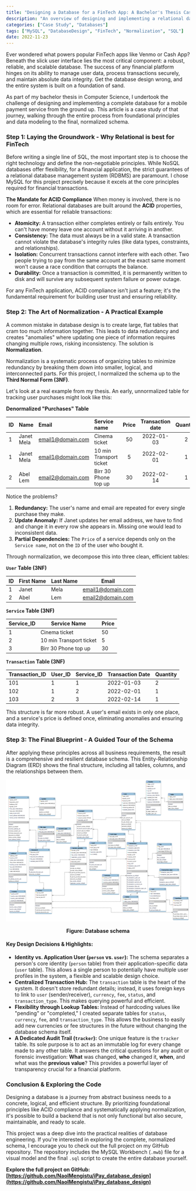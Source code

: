 ```yaml
---
title: "Designing a Database for a FinTech App: A Bachelor's Thesis Case Study"
description: "An overview of designing and implementing a relational database for a mobile payment app, from initial requirements to a fully normalized schema."
categories: ["Case Study", "Databases"]
tags: ["MySQL", "DatabaseDesign", "FinTech", "Normalization", "SQL"]
date: 2022-11-23
---
```


Ever wondered what powers popular FinTech apps like Venmo or Cash App? Beneath the slick user interface lies the most critical component: a robust, reliable, and scalable database. The success of any financial platform hinges on its ability to manage user data, process transactions securely, and maintain absolute data integrity. Get the database design wrong, and the entire system is built on a foundation of sand.

As part of my bachelor thesis in Computer Science, I undertook the challenge of designing and implementing a complete database for a mobile payment service from the ground up. This article is a case study of that journey, walking through the entire process from foundational principles and data modeling to the final, normalized schema.

### Step 1: Laying the Groundwork - Why Relational is best for FinTech

Before writing a single line of SQL, the most important step is to choose the right technology and define the non-negotiable principles. While NoSQL databases offer flexibility, for a financial application, the strict guarantees of a relational database management system (RDBMS) are paramount. I chose MySQL for this project precisely because it excels at the core principles required for financial transactions.

**The Mandate for ACID Compliance**
When money is involved, there is no room for error. Relational databases are built around the **ACID** properties, which are essential for reliable transactions:

*   **Atomicity:** A transaction either completes entirely or fails entirely. You can't have money leave one account without it arriving in another.
*   **Consistency:** The data must always be in a valid state. A transaction cannot violate the database's integrity rules (like data types, constraints, and relationships).
*   **Isolation:** Concurrent transactions cannot interfere with each other. Two people trying to pay from the same account at the exact same moment won't cause a race condition that corrupts the balance.
*   **Durability:** Once a transaction is committed, it is permanently written to disk and will survive any subsequent system failure or power outage.

For any FinTech application, ACID compliance isn't just a feature; it's the fundamental requirement for building user trust and ensuring reliability.

### Step 2: The Art of Normalization - A Practical Example

A common mistake in database design is to create large, flat tables that cram too much information together. This leads to data redundancy and creates "anomalies" where updating one piece of information requires changing multiple rows, risking inconsistency. The solution is **Normalization**.

Normalization is a systematic process of organizing tables to minimize redundancy by breaking them down into smaller, logical, and interconnected parts. For this project, I normalized the schema up to the **Third Normal Form (3NF)**.

Let's look at a real example from my thesis. An early, unnormalized table for tracking user purchases might look like this:

**Denormalized "Purchases" Table**

| ID  | Name       | Email             | Service name            | Price | Transaction date | Quantity |
| :-- | :--------- | :---------------- | :---------------------- | :---: | :--------------: | :------: |
| 1   | Janet Mela | email1@domain.com | Cinema ticket           |  50   |    2022-01-03    |    2     |
| 1   | Janet Mela | email1@domain.com | 10 min Transport ticket |   5   |    2022-02-01    |    1     |
| 2   | Abel Lem   | email2@domain.com | Birr 30 Phone top up    |  30   |    2022-02-14    |    1     |

Notice the problems?
1.  **Redundancy:** The user's name and email are repeated for every single purchase they make.
2.  **Update Anomaly:** If Janet updates her email address, we have to find and change it in every row she appears in. Missing one would lead to inconsistent data.
3.  **Partial Dependencies:** The `Price` of a service depends only on the `Service name`, not on the `ID` of the user who bought it.

Through normalization, we decompose this into three clean, efficient tables:

**`User` Table (3NF)**

| ID  | First Name | Last Name | Email             |
| --- | ---------- | --------- | ----------------- |
| 1   | Janet      | Mela      | email1@domain.com |
| 2   | Abel       | Lem       | email2@domain.com |

 **`Service` Table (3NF)**

| Service_ID | Service Name            | Price |
| ---------- | ----------------------- | ----- |
| 1          | Cinema ticket           | 50    |
| 2          | 10 min Transport ticket | 5     |
| 3          | Birr 30 Phone top up    | 30    |

 **`Transaction` Table (3NF)**

| Transaction_ID | User_ID | Service_ID | Transaction Date | Quantity |
| -------------- | ------- | ---------- | ---------------- | -------- |
| 101            | 1       | 1          | 2022-01-03       | 2        |
| 102            | 1       | 2          | 2022-02-01       | 1        |
| 103            | 2       | 3          | 2022-02-14       | 1        |

This structure is far more robust. A user's email exists in only one place, and a service's price is defined once, eliminating anomalies and ensuring data integrity.

### Step 3: The Final Blueprint - A Guided Tour of the Schema

After applying these principles across all business requirements, the result is a comprehensive and resilient database schema. This Entity-Relationship Diagram (ERD) shows the final structure, including all tables, columns, and the relationships between them.

![Database Schema for Mobile Payment Service](https://github.com/NaolMengistu/iPay_database_design/raw/main/images/database-schema.png)

<p align="center"><strong>Figure: Database schema</strong></p>

#### Key Design Decisions & Highlights:

*   **Identity vs. Application User (`person` vs. `user`):** The schema separates a person's core identity (`person` table) from their application-specific data (`user` table). This allows a single person to potentially have multiple user profiles in the system, a flexible and scalable design choice.
*   **Centralized Transaction Hub:** The `transaction` table is the heart of the system. It doesn't store redundant details; instead, it uses foreign keys to link to `user` (sender/receiver), `currency`, `fee`, `status`, and `transaction_type`. This makes querying powerful and efficient.
*   **Flexibility through Lookup Tables:** Instead of hardcoding values like "pending" or "completed," I created separate tables for `status`, `currency`, `fee`, and `transaction_type`. This allows the business to easily add new currencies or fee structures in the future without changing the database schema itself.
*   **A Dedicated Audit Trail (`tracker`):** One unique feature is the `tracker` table. Its sole purpose is to act as an immutable log for every change made to any other table. It answers the critical questions for any audit or forensic investigation: **What** was changed, **who** changed it, **when**, and what was the **previous value**? This provides a powerful layer of transparency crucial for a financial platform.

### Conclusion & Exploring the Code

Designing a database is a journey from abstract business needs to a concrete, logical, and efficient structure. By prioritizing foundational principles like ACID compliance and systematically applying normalization, it's possible to build a backend that is not only functional but also secure, maintainable, and ready to scale.

This project was a deep dive into the practical realities of database engineering. If you're interested in exploring the complete, normalized schema, I encourage you to check out the full project on my GitHub repository. The repository includes the MySQL Workbench (`.mwb`) file for a visual model and the final `.sql` script to create the entire database yourself.

**Explore the full project on GitHub: [https://github.com/NaolMengistu/iPay_database_design](https://github.com/NaolMengistu/iPay_database_design)**